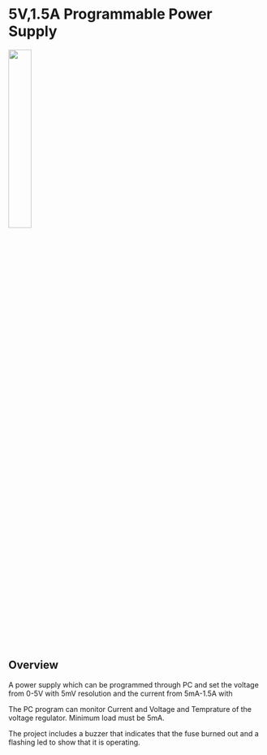 # 5V,1.5A Programmable Power Supply 

<img src="docs/bin/STARLET.png" width="30%">


## Overview
A power supply which can be programmed through PC and set the voltage from 0-5V with 5mV resolution and the current from 5mA-1.5A with 

The PC program can monitor Current and Voltage and Temprature of the voltage regulator.
Minimum load must be 5mA.

The project includes a buzzer that indicates that the fuse burned out and a flashing led to show that it is operating.
